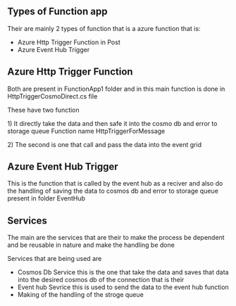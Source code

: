 ## Types of Function app
<p>Their are mainly 2 types of function that is a azure function that is: </p>
<ul>
<li>Azure Http Trigger Function in Post </li>
<li>Azure Event Hub Trigger</li>
</ul>

## Azure Http Trigger Function
<p>Both are present in FunctionApp1 folder and in this main function is done in HttpTriggerCosmoDirect.cs file</p>
<p>These have two function</p>
<p> 1) It  directly take the data and then safe it into the cosmo db and error to storage queue Function name HttpTriggerForMessage</p>
<p>2) The second is one that call and pass the data into the event grid</p>

## Azure Event Hub Trigger
<p>This is the function that is called by the event hub as a reciver and also do the handling of saving the data to cosmos db and error to storage queue present in folder EventHub</p>

## Services
<p>The main are the services that are their to make the process be dependent and be reusable in nature and make the handling be done </p>
<p>Services that are being used are</p>
<ul>
<li>Cosmos Db Service this is the one that take the data and saves that data into the desired cosmos db of the connection that is their</li>
<li>Event hub Sevrice this is used to send the data to the event hub function</li>
<li>Making of the handling of the stroge queue</li>
</ul>